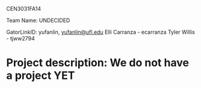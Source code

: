 CEN3031FA14

Team Name: UNDECIDED

GatorLinkID: 
yufanlin, yufanlin@ufl.edu
Elli Carranza - ecarranza
Tyler Willis - tjww2794

Project description: We do not have a project YET
===========
